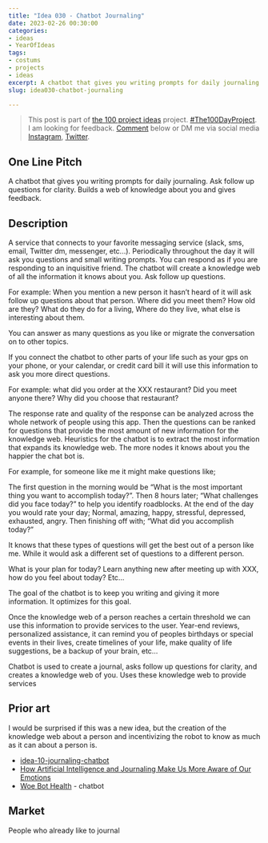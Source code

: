 ```yaml
---
title: "Idea 030 - Chatbot Journaling"
date: 2023-02-26 00:30:00
categories:
- ideas
- YearOfIdeas
tags:
- costums
- projects
- ideas
excerpt: A chatbot that gives you writing prompts for daily journaling. Ask follow up questions for clarity. Builds a web of knowledge about you and gives feedback
slug: idea030-chatbot-journaling

---
```


> This post is part of [the 100 project ideas](/projects/2023-100-ideas/) project. [#The100DayProject](https://www.the100dayproject.org/). I am looking for feedback. <a href='#utterances-comments'>Comment</a> below or DM me via social media <a href="https://instagram.com/funvill" rel="nofollow noopener noreferrer"><i class="fab fa-fw fa-instagram" aria-hidden="true"></i><span class="label">Instagram</span></a>, <a href="https://twitter.com/funvill" rel="nofollow noopener noreferrer"><i class="fab fa-fw fa-twitter" aria-hidden="true"></i><span class="label">Twitter</span></a>.

## One Line Pitch

A chatbot that gives you writing prompts for daily journaling. Ask follow up questions for clarity. Builds a web of knowledge about you and gives feedback.

## Description

A service that connects to your favorite messaging service (slack, sms, email, Twitter dm, messenger, etc...). Periodically throughout the day it will ask you questions and small writing prompts. You can respond as if you are responding to an inquisitive friend. The chatbot will create a knowledge web of all the information it knows about you. Ask follow up questions.

For example: When you mention a new person it hasn’t heard of it will ask follow up questions about that person. Where did you meet them? How old are they? What do they do for a living, Where do they live, what else is interesting about them.

You can answer as many questions as you like or migrate the conversation on to other topics.

If you connect the chatbot to other parts of your life such as your gps on your phone, or your calendar, or credit card bill it will use this information to ask you more direct questions.

For example: what did you order at the XXX restaurant? Did you meet anyone there? Why did you choose that restaurant?

The response rate and quality of the response can be analyzed across the whole network of people using this app. Then the questions can be ranked for questions that provide the most amount of new information for the knowledge web. Heuristics for the chatbot is to extract the most information that expands its knowledge web. The more nodes it knows about you the happier the chat bot is.

For example, for someone like me it might make questions like;

The first question in the morning would be “What is the most important thing you want to accomplish today?”. Then 8 hours later; “What challenges did you face today?” to help you identify roadblocks. At the end of the day you would rate your day; Normal, amazing, happy, stressful, depressed, exhausted, angry. Then finishing off with; “What did you accomplish today?”

It knows that these types of questions will get the best out of a person like me. While it would ask a different set of questions to a different person.

What is your plan for today? Learn anything new after meeting up with XXX, how do you feel about today? Etc…

The goal of the chatbot is to keep you writing and giving it more information. It optimizes for this goal.

Once the knowledge web of a person reaches a certain threshold we can use this information to provide services to the user. Year-end reviews, personalized assistance, it can remind you of peoples birthdays or special events in their lives, create timelines of your life, make quality of life suggestions, be a backup of your brain, etc…

Chatbot is used to create a journal, asks follow up questions for clarity, and creates a knowledge web of you. Uses these knowledge web to provide services

## Prior art

I would be surprised if this was a new idea, but the creation of the knowledge web about a person and incentivizing the robot to know as much as it can about a person is.

- [idea-10-journaling-chatbot](https://medium.com/idailies/idea-10-journaling-chatbot-1d596c656835)
- [How Artificial Intelligence and Journaling Make Us More Aware of Our Emotions](https://writingcooperative.com/how-artificial-intelligence-and-journaling-make-us-more-aware-of-our-emotions-d7a32ef34ede)
- [Woe Bot Health](https://woebothealth.com/adult-mental-health/) - chatbot

## Market

People who already like to journal
